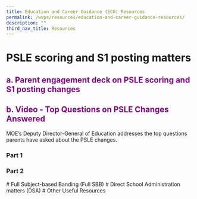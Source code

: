 ```yaml
---
title: Education and Career Guidance (ECG) Resources
permalink: /wvps/resources/education-and-career-guidance-resources/
description: ""
third_nav_title: Resources
---
```

# PSLE scoring and S1 posting matters
<h2 style="color:purple">a. Parent engagement deck on PSLE scoring and S1 posting changes</h2>
<h2 style="color:purple">b. Video - Top Questions on PSLE Changes Answered</h2>
MOE’s Deputy Director-General of Education addresses the top questions parents have asked about the PSLE changes.

<h3>Part 1</h3>
<h3>Part 2</h3>
# Full Subject-based Banding (Full SBB)
# Direct School Administration matters (DSA)
# Other Useful Resources
